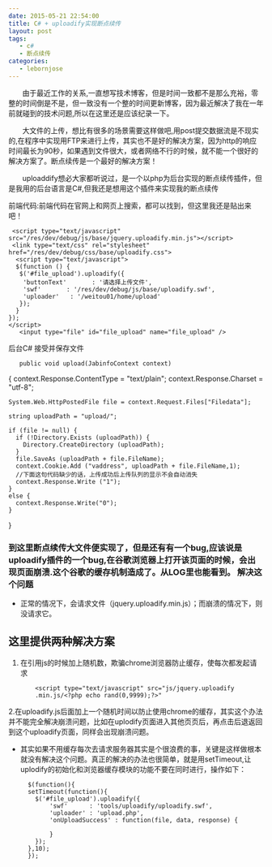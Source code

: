 ```yaml
---
date: 2015-05-21 22:54:00
title: C# + uploadify实现断点续传
layout: post
tags:
   - c#
   - 断点续传
categories:
   - lebornjose
---
```


&nbsp;&nbsp;&nbsp;&nbsp;&nbsp;&nbsp;&nbsp;由于最近工作的关系,一直想写技术博客，但是时间一致都不是那么充裕，零整的时间倒是不是，但一致没有一个整的时间更新博客，因为最近解决了我在一年前就碰到的技术问题,所以在这里还是应该纪录一下。

&nbsp;&nbsp;&nbsp;&nbsp;&nbsp;&nbsp;&nbsp;大文件的上传，想比有很多的场景需要这样做吧,用post提交数据流是不现实的,在程序中实现用FTP来进行上传，其实也不是好的解决方案，因为http的响应时间最长为90秒，如果遇到文件很大，或者网络不行的时候，就不能一个很好的解决方案了。断点续传是一个最好的解决方案！

&nbsp;&nbsp;&nbsp;&nbsp;&nbsp;&nbsp;&nbsp;uploaddify想必大家都听说过，是一个以php为后台实现的断点续传插件，但是我用的后台语言是C#,但我还是想用这个插件来实现我的断点续传

 前端代码:前端代码在官网上和网页上搜索，都可以找到，但这里我还是贴出来吧！

     <script type="text/javascript" src="/res/dev/debug/js/base/jquery.uploadify.min.js"></script>
     <link type="text/css" rel="stylesheet" href="/res/dev/debug/css/base/uploadify.css">
      <script type="text/javascript">
      $(function () {
       $('#file_upload').uploadify({
        'buttonText'       : '请选择上传文件',
        'swf'		: '/res/dev/debug/js/base/uploadify.swf',
        'uploader'   : '/weitou01/home/upload'
       });
      }
    });
    </script>
       <input type="file" id="file_upload" name="file_upload" />

后台C# 接受并保存文件

       public void upload(JabinfoContext context)
  {
    context.Response.ContentType = "text/plain";
    context.Response.Charset = "utf-8";

    System.Web.HttpPostedFile file = context.Request.Files["Filedata"];  

    string uploadPath = "upload/";

    if (file != null) {
      if (!Directory.Exists (uploadPath)) {  
        Directory.CreateDirectory (uploadPath);  
      }
      file.SaveAs (uploadPath + file.FileName);  
      context.Cookie.Add ("vaddress", uploadPath + file.FileName,1);
      //下面这句代码缺少的话，上传成功后上传队列的显示不会自动消失
      context.Response.Write ("1");  
    }
    else {
      context.Response.Write("0");
    }
  }

### 到这里断点续传大文件便实现了，但是还有有一个bug,应该说是uploadify插件的一个bug,在谷歌浏览器上打开该页面的时候，会出现页面崩溃.这个谷歌的缓存机制造成了。从LOG里也能看到。 解决这个问题

+ 正常的情况下，会请求文件（jquery.uploadify.min.js）；而崩溃的情况下，则没请求它。
## 这里提供两种解决方案
1. 在引用js的时候加上随机数，欺骗chrome浏览器防止缓存，使每次都发起请求

           <script type="text/javascript" src="js/jquery.uploadify
           .min.js/<?php echo rand(0,9999);?>"


2.在uploadify.js后面加上一个随机时间以防止使用chrome的缓存，其实这个办法并不能完全解决崩溃问题，比如在uplodify页面进入其他页页后，再点击后退返回到这个uploadify页面，同样会出现崩溃问题。


+ 其实如果不用缓存每次去请求服务器其实是个很浪费的事，关键是这样做根本就没有解决这个问题。真正的解决的办法也很简单，就是用setTimeout,让uplodify的初始化和浏览器缓存模块的功能不要在同时进行，操作如下：

        $(function(){
        setTimeout(function(){
          $('#file_upload').uploadify({
              'swf'      : 'tools/uploadify/uploadify.swf',
              'uploader' : 'upload.php',
              'onUploadSuccess' : function(file, data, response) {

              }
          });
        },10);
        });
           
